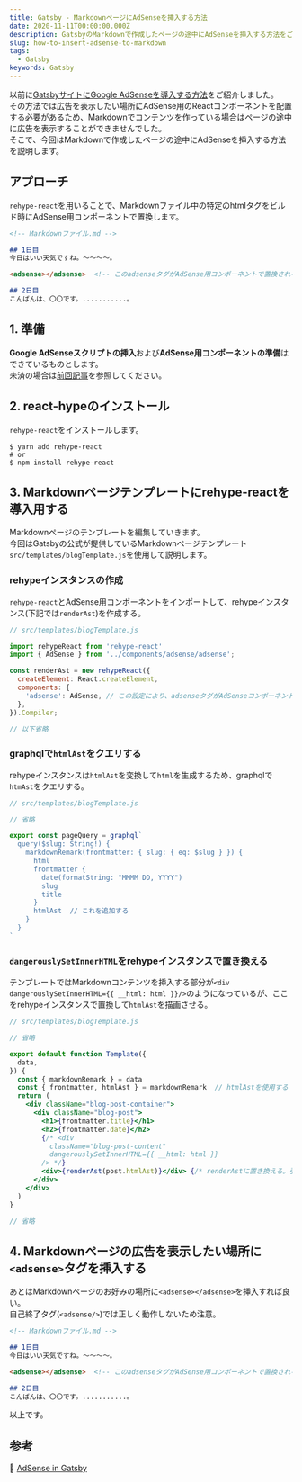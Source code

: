 ```yaml
---
title: Gatsby - MarkdownページにAdSenseを挿入する方法
date: 2020-11-11T00:00:00.000Z
description: GatsbyのMarkdownで作成したページの途中にAdSenseを挿入する方法をご紹介。以前はGatsbyサイトにGoogle AdSenseを導入する方法を紹介しました。今回は、Markdownページの途中にAdsenSenseを挿入する方法を説明します。
slug: how-to-insert-adsense-to-markdown
tags: 
  - Gatsby
keywords: Gatsby
---
```


以前に[GatsbyサイトにGoogle AdSenseを導入する方法](/how-to-introduce-adsense-to-gatsby)をご紹介しました。  
その方法では広告を表示したい場所にAdSense用のReactコンポーネントを配置する必要があるため、Markdownでコンテンツを作っている場合はページの途中に広告を表示することができませんでした。  
そこで、今回はMarkdownで作成したページの途中にAdSenseを挿入する方法を説明します。

## アプローチ
`rehype-react`を用いることで、Markdownファイル中の特定のhtmlタグをビルド時にAdSense用コンポーネントで置換します。

```md
<!-- Markdownファイル.md -->

## 1日目
今日はいい天気ですね。〜〜〜〜。

<adsense></adsense>  <!-- このadsenseタグがAdSense用コンポーネントで置換される -->

## 2日目
こんばんは、〇〇です。...........。

```

## 1. 準備
**Google AdSenseスクリプトの挿入**および**AdSense用コンポーネントの準備**はできているものとします。  
未済の場合は[前回記事](/how-to-introduce-adsense-to-gatsby)を参照してください。

## 2. react-hypeのインストール
`rehype-react`をインストールします。
```shell
$ yarn add rehype-react
# or
$ npm install rehype-react
```

<adsense></adsense>

## 3. Markdownページテンプレートにrehype-reactを導入用する
Markdownページのテンプレートを編集していきます。  
今回はGatsbyの公式が提供しているMarkdownページテンプレート`src/templates/blogTemplate.js`を使用して説明します。

### rehypeインスタンスの作成
`rehype-react`とAdSense用コンポーネントをインポートして、rehypeインスタンス(下記では`renderAst`)を作成する。

```jsx
// src/templates/blogTemplate.js

import rehypeReact from 'rehype-react'
import { AdSense } from '../components/adsense/adsense';

const renderAst = new rehypeReact({
  createElement: React.createElement,
  components: {
    'adsense': AdSense, // この設定により、adsenseタグがAdSenseコンポーネントに置換される
  },
}).Compiler;

// 以下省略
```

### graphqlで`htmlAst`をクエリする
rehypeインスタンスは`htmlAst`を変換して`html`を生成するため、graphqlで`htmAst`をクエリする。

```jsx
// src/templates/blogTemplate.js

// 省略

export const pageQuery = graphql`
  query($slug: String!) {
    markdownRemark(frontmatter: { slug: { eq: $slug } }) {
      html
      frontmatter {
        date(formatString: "MMMM DD, YYYY")
        slug
        title
      }
      htmlAst  // これを追加する
    }
  }
`
```

### `dangerouslySetInnerHTML`をrehypeインスタンスで置き換える
テンプレートではMarkdownコンテンツを挿入する部分が`<div dangerouslySetInnerHTML={{ __html: html }}/>`のようになっているが、ここをrehypeインスタンスで置換して`htmlAst`を描画させる。

```jsx
// src/templates/blogTemplate.js

// 省略

export default function Template({
  data,
}) {
  const { markdownRemark } = data
  const { frontmatter, htmlAst } = markdownRemark  // htmlAstを使用する
  return (
    <div className="blog-post-container">
      <div className="blog-post">
        <h1>{frontmatter.title}</h1>
        <h2>{frontmatter.date}</h2>
        {/* <div
          className="blog-post-content"
          dangerouslySetInnerHTML={{ __html: html }}
        /> */}
        <div>{renderAst(post.htmlAst)}</div> {/* renderAstに置き換える。引数にhtmlAstを渡す。 */}
      </div>
    </div>
  )
}

// 省略

```


## 4. Markdownページの広告を表示したい場所に`<adsense>`タグを挿入する
あとはMarkdownページのお好みの場所に`<adsense></adsense>`を挿入すれば良い。  
自己終了タグ(`<adsense/>`)では正しく動作しないため注意。

```md
<!-- Markdownファイル.md -->

## 1日目
今日はいい天気ですね。〜〜〜〜。

<adsense></adsense>  <!-- このadsenseタグがAdSense用コンポーネントで置換される -->

## 2日目
こんばんは、〇〇です。...........。

```

以上です。

## 参考
:link: [AdSense in Gatsby](https://www.idesignpixels.com/posts/adsense-in-gatsby)
